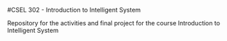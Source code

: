 #CSEL 302 - Introduction to Intelligent System

Repository for the activities and final project for the course Introduction to Intelligent System

